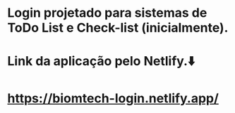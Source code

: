 # Login projetado para sistemas de ToDo List e Check-list (inicialmente).

# Link da aplicação pelo Netlify.⬇️
# https://biomtech-login.netlify.app/
